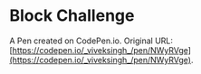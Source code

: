 # Block Challenge

A Pen created on CodePen.io. Original URL: [https://codepen.io/_viveksingh_/pen/NWyRVge](https://codepen.io/_viveksingh_/pen/NWyRVge).


